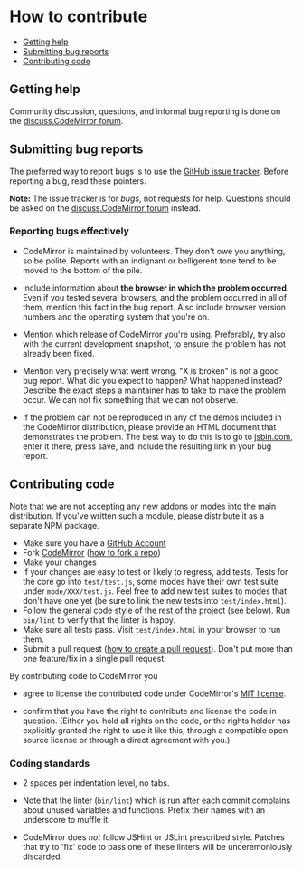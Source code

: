 # How to contribute

- [Getting help](#getting-help)
- [Submitting bug reports](#submitting-bug-reports)
- [Contributing code](#contributing-code)

## Getting help

Community discussion, questions, and informal bug reporting is done on the
[discuss.CodeMirror forum](http://discuss.codemirror.net).

## Submitting bug reports

The preferred way to report bugs is to use the
[GitHub issue tracker](http://github.com/codemirror/CodeMirror/issues). Before
reporting a bug, read these pointers.

**Note:** The issue tracker is for _bugs_, not requests for help. Questions
should be asked on the [discuss.CodeMirror forum](http://discuss.codemirror.net)
instead.

### Reporting bugs effectively

- CodeMirror is maintained by volunteers. They don't owe you anything, so be
  polite. Reports with an indignant or belligerent tone tend to be moved to the
  bottom of the pile.

- Include information about **the browser in which the problem occurred**. Even
  if you tested several browsers, and the problem occurred in all of them,
  mention this fact in the bug report. Also include browser version numbers and
  the operating system that you're on.

- Mention which release of CodeMirror you're using. Preferably, try also with
  the current development snapshot, to ensure the problem has not already been
  fixed.

- Mention very precisely what went wrong. "X is broken" is not a good bug
  report. What did you expect to happen? What happened instead? Describe the
  exact steps a maintainer has to take to make the problem occur. We can not fix
  something that we can not observe.

- If the problem can not be reproduced in any of the demos included in the
  CodeMirror distribution, please provide an HTML document that demonstrates the
  problem. The best way to do this is to go to
  [jsbin.com](http://jsbin.com/ihunin/edit), enter it there, press save, and
  include the resulting link in your bug report.

## Contributing code

Note that we are not accepting any new addons or modes into the main
distribution. If you've written such a module, please distribute it as a
separate NPM package.

- Make sure you have a [GitHub Account](https://github.com/signup/free)
- Fork [CodeMirror](https://github.com/codemirror/CodeMirror/)
  ([how to fork a repo](https://help.github.com/articles/fork-a-repo))
- Make your changes
- If your changes are easy to test or likely to regress, add tests. Tests for
  the core go into `test/test.js`, some modes have their own test suite under
  `mode/XXX/test.js`. Feel free to add new test suites to modes that don't have
  one yet (be sure to link the new tests into `test/index.html`).
- Follow the general code style of the rest of the project (see below). Run
  `bin/lint` to verify that the linter is happy.
- Make sure all tests pass. Visit `test/index.html` in your browser to run them.
- Submit a pull request
  ([how to create a pull request](https://help.github.com/articles/fork-a-repo)).
  Don't put more than one feature/fix in a single pull request.

By contributing code to CodeMirror you

- agree to license the contributed code under CodeMirror's
  [MIT license](https://codemirror.net/LICENSE).

- confirm that you have the right to contribute and license the code in
  question. (Either you hold all rights on the code, or the rights holder has
  explicitly granted the right to use it like this, through a compatible open
  source license or through a direct agreement with you.)

### Coding standards

- 2 spaces per indentation level, no tabs.

- Note that the linter (`bin/lint`) which is run after each commit complains
  about unused variables and functions. Prefix their names with an underscore to
  muffle it.

- CodeMirror does _not_ follow JSHint or JSLint prescribed style. Patches that
  try to 'fix' code to pass one of these linters will be unceremoniously
  discarded.
